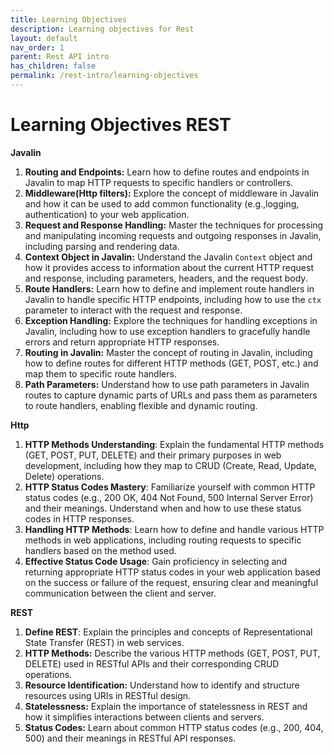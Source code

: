 ```yaml
---
title: Learning Objectives
description: Learning objectives for Rest
layout: default
nav_order: 1
parent: Rest API intro
has_children: false
permalink: /rest-intro/learning-objectives
---
```


# Learning Objectives REST

**Javalin**

1. **Routing and Endpoints:** Learn how to define routes and endpoints in Javalin to map HTTP requests to specific handlers or controllers.
2. **Middleware(Http filters):** Explore the concept of middleware in Javalin and how it can be used to add common functionality (e.g.,logging, authentication) to your web application.
3. **Request and Response Handling:** Master the techniques for processing and manipulating incoming requests and outgoing responses in Javalin, including parsing and rendering data.
4. **Context Object in Javalin:** Understand the Javalin `Context` object and how it provides access to information about the current HTTP request and response, including parameters, headers, and the request body.
5. **Route Handlers:** Learn how to define and implement route handlers in Javalin to handle specific HTTP endpoints, including how to use the `ctx` parameter to interact with the request and response.
6. **Exception Handling:** Explore the techniques for handling exceptions in Javalin, including how to use exception handlers to gracefully handle errors and return appropriate HTTP responses.
7. **Routing in Javalin:** Master the concept of routing in Javalin, including how to define routes for different HTTP methods (GET, POST, etc.) and map them to specific route handlers.
8. **Path Parameters:** Understand how to use path parameters in Javalin routes to capture dynamic parts of URLs and pass them as parameters to route handlers, enabling flexible and dynamic routing.

**Http**

1. **HTTP Methods Understanding**: Explain the fundamental HTTP methods (GET, POST, PUT, DELETE) and their primary purposes in web development, including how they map to CRUD (Create, Read, Update, Delete) operations.
2. **HTTP Status Codes Mastery**: Familiarize yourself with common HTTP status codes (e.g., 200 OK, 404 Not Found, 500 Internal Server Error) and their meanings. Understand when and how to use these status codes in HTTP responses.
3. **Handling HTTP Methods**: Learn how to define and handle various HTTP methods in web applications, including routing requests to specific handlers based on the method used.
4. **Effective Status Code Usage**: Gain proficiency in selecting and returning appropriate HTTP status codes in your web application based on the success or failure of the request, ensuring clear and meaningful communication between the client and server.

**REST**

1. **Define REST**: Explain the principles and concepts of Representational State Transfer (REST) in web services.
2. **HTTP Methods:** Describe the various HTTP methods (GET, POST, PUT, DELETE) used in RESTful APIs and their corresponding
   CRUD operations.
3. **Resource Identification:** Understand how to identify and structure resources using URIs in RESTful design.
4. **Statelessness:** Explain the importance of statelessness in REST and how it simplifies interactions between clients and
   servers.
5. **Status Codes:** Learn about common HTTP status codes (e.g., 200, 404, 500) and their meanings in RESTful API responses.
